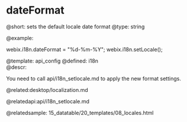 dateFormat
=============

@short: sets the default locale date format
@type: string

@example:

webix.i18n.dateFormat = "%d-%m-%Y";
webix.i18n.setLocale();

@template:	api_config
@defined:	i18n	
@descr:

You need to call api/i18n_setlocale.md to apply the new format settings.

@related:desktop/localization.md

@relatedapi:api/i18n_setlocale.md

@relatedsample:
	15_datatable/20_templates/08_locales.html